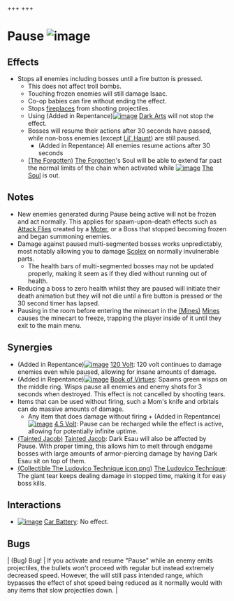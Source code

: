 +++
+++

 # Pause ![image](/image/Pause.png) 


Effects
---------


* Stops all enemies including bosses until a fire button is pressed.
	+ This does not affect troll bombs.
	+ Touching frozen enemies will still damage Isaac.
	+ Co-op babies can fire without ending the effect.
	+ Stops [fireplaces](/wiki/Fireplaces "Fireplaces") from shooting projectiles.
	+ Using (Added in Repentance)[![image](/image/Dark_Arts.png)](/wiki/Dark_Arts "Dark Arts") [Dark Arts](/wiki/Dark_Arts "Dark Arts") will not stop the effect.
	+ Bosses will resume their actions after 30 seconds have passed, while non-boss enemies (except [Lil' Haunt](/wiki/Lil%27_Haunt_(Enemy) "Lil' Haunt (Enemy)")) are still paused.
		- (Added in Repentance) All enemies resume actions after 30 seconds
	+ [(The Forgotten)](/wiki/The_Forgotten "The Forgotten") [The Forgotten](/wiki/The_Forgotten "The Forgotten")'s Soul will be able to extend far past the normal limits of the chain when activated while  [![image](/image/The_Soul.png)](/wiki/The_Soul_(Character) "The Soul") [The Soul](/wiki/The_Soul_(Character) "The Soul (Character)") is out.


Notes
-------


* New enemies generated during Pause being active will not be frozen and act normally. This applies for spawn-upon-death effects such as [Attack Flies](/wiki/Attack_Fly "Attack Fly") created by a [Moter](/wiki/Moter "Moter"), or a Boss that stopped becoming frozen and began summoning enemies.
* Damage against paused multi-segmented bosses works unpredictably, most notably allowing you to damage [Scolex](/wiki/Scolex "Scolex") on normally invulnerable parts.
	+ The health bars of multi-segmented bosses may not be updated properly, making it seem as if they died without running out of health.
* Reducing a boss to zero health whilst they are paused will initiate their death animation but they will not die until a fire button is pressed or the 30 second timer has lapsed.
* Pausing in the room before entering the minecart in the [(Mines)](/wiki/Mines "Mines") [Mines](/wiki/Mines "Mines") causes the minecart to freeze, trapping the player inside of it until they exit to the main menu.


Synergies
-----------


* (Added in Repentance)[![image](/image/120_Volt.png)](/wiki/120_Volt "120 Volt") [120 Volt](/wiki/120_Volt "120 Volt"): 120 volt continues to damage enemies even while paused, allowing for insane amounts of damage.
* (Added in Repentance)[![image](/image/Book_of_Virtues.png)](/wiki/Book_of_Virtues "Book of Virtues") [Book of Virtues](/wiki/Book_of_Virtues "Book of Virtues"): Spawns green wisps on the middle ring. Wisps pause all enemies and enemy shots for 3 seconds when destroyed. This effect is not cancelled by shooting tears.
* Items that can be used without firing, such a Mom's knife and orbitals can do massive amounts of damage.
	+ Any item that does damage without firing + (Added in Repentance)[![image](/image/4.5_Volt.png)](/wiki/4.5_Volt "4.5 Volt") [4.5 Volt](/wiki/4.5_Volt "4.5 Volt"): Pause can be recharged while the effect is active, allowing for potentially infinite uptime.
* [(Tainted Jacob)](/wiki/Tainted_Jacob "Tainted Jacob") [Tainted Jacob](/wiki/Tainted_Jacob "Tainted Jacob"): Dark Esau will also be affected by Pause. With proper timing, this allows him to melt through endgame bosses with large amounts of armor-piercing damage by having Dark Esau sit on top of them.
* [(Collectible The Ludovico Technique icon.png)](https://static.wikia.nocookie.net/bindingofisaacre_gamepedia/images/e/e4/Collectible_The_Ludovico_Technique_icon.png/revision/latest?cb=20210821050321) [The Ludovico Technique](/wiki/The_Ludovico_Technique "The Ludovico Technique"): The giant tear keeps dealing damage in stopped time, making it for easy boss kills.


Interactions
--------------


* [![image](/image/Car_Battery.png)](/wiki/Car_Battery "Car Battery") [Car Battery](/wiki/Car_Battery "Car Battery"): No effect.


Bugs
------




| (Bug) Bug!
 | If you activate and resume "Pause" while an enemy emits projectiles, the bullets won't proceed with regular but instead extremely decreased speed. However, the will still pass intended range, which bypasses the effect of shot speed being reduced as it normally would with any items that slow projectiles down.
 |


